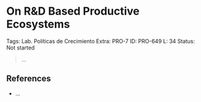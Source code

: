 # On R&D Based Productive Ecosystems

Tags: Lab. Políticas de Crecimiento
Extra: PRO-7
ID: PRO-649
L: 34
Status: Not started

> …
> 

## References

- …